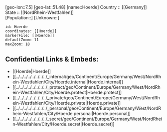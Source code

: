 ﻿---
location: [51.48,7.5] 
mapzoom: [7,12] 
mapmarker: city 
type: City
tags:
- geo/City


SpocWebEntityId: 31081
isDeleted: false
confidential: public

---
[geo-lon::7.5] 
[geo-lat::51.48] 
[name::Hoerde] 
Country :: [[Germany]]  
State :: [[NordRhein-Westfahlen]]  
[Population::] 
[Unknown::] 


```leaflet
id: Hoerde
coordinates: [[Hoerde]] 
markerFile: [[Hoerde]] 
defaultZoom: 11 
maxZoom: 18
```


## Confidential Links & Embeds: 
- [[Hoerde|Hoerde]]  
- [[../../../../../../../../_internal/geo/Continent/Europe/Germany/West/NordRhein-Westfahlen/City/Hoerde.internal|Hoerde.internal]] 
- [[../../../../../../../../_protect/geo/Continent/Europe/Germany/West/NordRhein-Westfahlen/City/Hoerde.protect|Hoerde.protect]] 
- [[../../../../../../../../_private/geo/Continent/Europe/Germany/West/NordRhein-Westfahlen/City/Hoerde.private|Hoerde.private]] 
- [[../../../../../../../../_personal/geo/Continent/Europe/Germany/West/NordRhein-Westfahlen/City/Hoerde.personal|Hoerde.personal]] 
- [[../../../../../../../../_secret/geo/Continent/Europe/Germany/West/NordRhein-Westfahlen/City/Hoerde.secret|Hoerde.secret]] 
